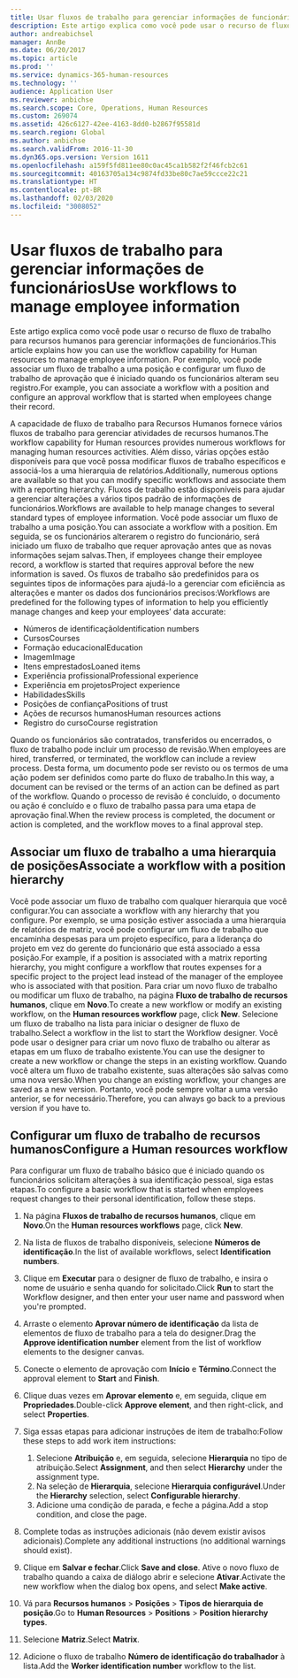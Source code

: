 ```yaml
---
title: Usar fluxos de trabalho para gerenciar informações de funcionários
description: Este artigo explica como você pode usar o recurso de fluxo de trabalho para recursos humanos para gerenciar informações de funcionários. Por exemplo, você pode associar um fluxo de trabalho a uma posição e configurar um fluxo de trabalho de aprovação que é iniciado quando os funcionários alteram seu registro.
author: andreabichsel
manager: AnnBe
ms.date: 06/20/2017
ms.topic: article
ms.prod: ''
ms.service: dynamics-365-human-resources
ms.technology: ''
audience: Application User
ms.reviewer: anbichse
ms.search.scope: Core, Operations, Human Resources
ms.custom: 269074
ms.assetid: 426c6127-42ee-4163-8dd0-b2867f95581d
ms.search.region: Global
ms.author: anbichse
ms.search.validFrom: 2016-11-30
ms.dyn365.ops.version: Version 1611
ms.openlocfilehash: a159f5fd811ee80c0ac45ca1b582f2f46fcb2c61
ms.sourcegitcommit: 40163705a134c9874fd33be80c7ae59ccce22c21
ms.translationtype: HT
ms.contentlocale: pt-BR
ms.lasthandoff: 02/03/2020
ms.locfileid: "3008052"
---
```

# <a name="use-workflows-to-manage-employee-information"></a><span data-ttu-id="a9cf0-104">Usar fluxos de trabalho para gerenciar informações de funcionários</span><span class="sxs-lookup"><span data-stu-id="a9cf0-104">Use workflows to manage employee information</span></span>

<span data-ttu-id="a9cf0-105">Este artigo explica como você pode usar o recurso de fluxo de trabalho para recursos humanos para gerenciar informações de funcionários.</span><span class="sxs-lookup"><span data-stu-id="a9cf0-105">This article explains how you can use the workflow capability for Human resources to manage employee information.</span></span> <span data-ttu-id="a9cf0-106">Por exemplo, você pode associar um fluxo de trabalho a uma posição e configurar um fluxo de trabalho de aprovação que é iniciado quando os funcionários alteram seu registro.</span><span class="sxs-lookup"><span data-stu-id="a9cf0-106">For example, you can associate a workflow with a position and configure an approval workflow that is started when employees change their record.</span></span>

<span data-ttu-id="a9cf0-107">A capacidade de fluxo de trabalho para Recursos Humanos fornece vários fluxos de trabalho para gerenciar atividades de recursos humanos.</span><span class="sxs-lookup"><span data-stu-id="a9cf0-107">The workflow capability for Human resources provides numerous workflows for managing human resources activities.</span></span> <span data-ttu-id="a9cf0-108">Além disso, várias opções estão disponíveis para que você possa modificar fluxos de trabalho específicos e associá-los a uma hierarquia de relatórios.</span><span class="sxs-lookup"><span data-stu-id="a9cf0-108">Additionally, numerous options are available so that you can modify specific workflows and associate them with a reporting hierarchy.</span></span> <span data-ttu-id="a9cf0-109">Fluxos de trabalho estão disponíveis para ajudar a gerenciar alterações a vários tipos padrão de informações de funcionários.</span><span class="sxs-lookup"><span data-stu-id="a9cf0-109">Workflows are available to help manage changes to several standard types of employee information.</span></span> <span data-ttu-id="a9cf0-110">Você pode associar um fluxo de trabalho a uma posição.</span><span class="sxs-lookup"><span data-stu-id="a9cf0-110">You can associate a workflow with a position.</span></span> <span data-ttu-id="a9cf0-111">Em seguida, se os funcionários alterarem o registro do funcionário, será iniciado um fluxo de trabalho que requer aprovação antes que as novas informações sejam salvas.</span><span class="sxs-lookup"><span data-stu-id="a9cf0-111">Then, if employees change their employee record, a workflow is started that requires approval before the new information is saved.</span></span> <span data-ttu-id="a9cf0-112">Os fluxos de trabalho são predefinidos para os seguintes tipos de informações para ajudá-lo a gerenciar com eficiência as alterações e manter os dados dos funcionários precisos:</span><span class="sxs-lookup"><span data-stu-id="a9cf0-112">Workflows are predefined for the following types of information to help you efficiently manage changes and keep your employees’ data accurate:</span></span>

-   <span data-ttu-id="a9cf0-113">Números de identificação</span><span class="sxs-lookup"><span data-stu-id="a9cf0-113">Identification numbers</span></span>
-   <span data-ttu-id="a9cf0-114">Cursos</span><span class="sxs-lookup"><span data-stu-id="a9cf0-114">Courses</span></span>
-   <span data-ttu-id="a9cf0-115">Formação educacional</span><span class="sxs-lookup"><span data-stu-id="a9cf0-115">Education</span></span>
-   <span data-ttu-id="a9cf0-116">Imagem</span><span class="sxs-lookup"><span data-stu-id="a9cf0-116">Image</span></span>
-   <span data-ttu-id="a9cf0-117">Itens emprestados</span><span class="sxs-lookup"><span data-stu-id="a9cf0-117">Loaned items</span></span>
-   <span data-ttu-id="a9cf0-118">Experiência profissional</span><span class="sxs-lookup"><span data-stu-id="a9cf0-118">Professional experience</span></span>
-   <span data-ttu-id="a9cf0-119">Experiência em projetos</span><span class="sxs-lookup"><span data-stu-id="a9cf0-119">Project experience</span></span>
-   <span data-ttu-id="a9cf0-120">Habilidades</span><span class="sxs-lookup"><span data-stu-id="a9cf0-120">Skills</span></span>
-   <span data-ttu-id="a9cf0-121">Posições de confiança</span><span class="sxs-lookup"><span data-stu-id="a9cf0-121">Positions of trust</span></span>
-   <span data-ttu-id="a9cf0-122">Ações de recursos humanos</span><span class="sxs-lookup"><span data-stu-id="a9cf0-122">Human resources actions</span></span>
-   <span data-ttu-id="a9cf0-123">Registro do curso</span><span class="sxs-lookup"><span data-stu-id="a9cf0-123">Course registration</span></span>

<span data-ttu-id="a9cf0-124">Quando os funcionários são contratados, transferidos ou encerrados, o fluxo de trabalho pode incluir um processo de revisão.</span><span class="sxs-lookup"><span data-stu-id="a9cf0-124">When employees are hired, transferred, or terminated, the workflow can include a review process.</span></span> <span data-ttu-id="a9cf0-125">Desta forma, um documento pode ser revisto ou os termos de uma ação podem ser definidos como parte do fluxo de trabalho.</span><span class="sxs-lookup"><span data-stu-id="a9cf0-125">In this way, a document can be revised or the terms of an action can be defined as part of the workflow.</span></span> <span data-ttu-id="a9cf0-126">Quando o processo de revisão é concluído, o documento ou ação é concluído e o fluxo de trabalho passa para uma etapa de aprovação final.</span><span class="sxs-lookup"><span data-stu-id="a9cf0-126">When the review process is completed, the document or action is completed, and the workflow moves to a final approval step.</span></span>

## <a name="associate-a-workflow-with-a-position-hierarchy"></a><span data-ttu-id="a9cf0-127">Associar um fluxo de trabalho a uma hierarquia de posições</span><span class="sxs-lookup"><span data-stu-id="a9cf0-127">Associate a workflow with a position hierarchy</span></span>
<span data-ttu-id="a9cf0-128">Você pode associar um fluxo de trabalho com qualquer hierarquia que você configurar.</span><span class="sxs-lookup"><span data-stu-id="a9cf0-128">You can associate a workflow with any hierarchy that you configure.</span></span> <span data-ttu-id="a9cf0-129">Por exemplo, se uma posição estiver associada a uma hierarquia de relatórios de matriz, você pode configurar um fluxo de trabalho que encaminha despesas para um projeto específico, para a liderança do projeto em vez do gerente do funcionário que está associado a essa posição.</span><span class="sxs-lookup"><span data-stu-id="a9cf0-129">For example, if a position is associated with a matrix reporting hierarchy, you might configure a workflow that routes expenses for a specific project to the project lead instead of the manager of the employee who is associated with that position.</span></span> <span data-ttu-id="a9cf0-130">Para criar um novo fluxo de trabalho ou modificar um fluxo de trabalho, na página **Fluxo de trabalho de recursos humanos**, clique em **Novo**.</span><span class="sxs-lookup"><span data-stu-id="a9cf0-130">To create a new workflow or modify an existing workflow, on the **Human resources workflow** page, click **New**.</span></span> <span data-ttu-id="a9cf0-131">Selecione um fluxo de trabalho na lista para iniciar o designer de fluxo de trabalho.</span><span class="sxs-lookup"><span data-stu-id="a9cf0-131">Select a workflow in the list to start the Workflow designer.</span></span> <span data-ttu-id="a9cf0-132">Você pode usar o designer para criar um novo fluxo de trabalho ou alterar as etapas em um fluxo de trabalho existente.</span><span class="sxs-lookup"><span data-stu-id="a9cf0-132">You can use the designer to create a new workflow or change the steps in an existing workflow.</span></span> <span data-ttu-id="a9cf0-133">Quando você altera um fluxo de trabalho existente, suas alterações são salvas como uma nova versão.</span><span class="sxs-lookup"><span data-stu-id="a9cf0-133">When you change an existing workflow, your changes are saved as a new version.</span></span> <span data-ttu-id="a9cf0-134">Portanto, você pode sempre voltar a uma versão anterior, se for necessário.</span><span class="sxs-lookup"><span data-stu-id="a9cf0-134">Therefore, you can always go back to a previous version if you have to.</span></span>

## <a name="configure-a-human-resources-workflow"></a><span data-ttu-id="a9cf0-135">Configurar um fluxo de trabalho de recursos humanos</span><span class="sxs-lookup"><span data-stu-id="a9cf0-135">Configure a Human resources workflow</span></span>
<span data-ttu-id="a9cf0-136">Para configurar um fluxo de trabalho básico que é iniciado quando os funcionários solicitam alterações à sua identificação pessoal, siga estas etapas.</span><span class="sxs-lookup"><span data-stu-id="a9cf0-136">To configure a basic workflow that is started when employees request changes to their personal identification, follow these steps.</span></span>

1.  <span data-ttu-id="a9cf0-137">Na página **Fluxos de trabalho de recursos humanos**, clique em **Novo**.</span><span class="sxs-lookup"><span data-stu-id="a9cf0-137">On the **Human resources workflows** page, click **New**.</span></span>
2.  <span data-ttu-id="a9cf0-138">Na lista de fluxos de trabalho disponíveis, selecione **Números de identificação**.</span><span class="sxs-lookup"><span data-stu-id="a9cf0-138">In the list of available workflows, select **Identification numbers**.</span></span>
3.  <span data-ttu-id="a9cf0-139">Clique em **Executar** para o designer de fluxo de trabalho, e insira o nome de usuário e senha quando for solicitado.</span><span class="sxs-lookup"><span data-stu-id="a9cf0-139">Click **Run** to start the Workflow designer, and then enter your user name and password when you're prompted.</span></span>
4.  <span data-ttu-id="a9cf0-140">Arraste o elemento **Aprovar número de identificação** da lista de elementos de fluxo de trabalho para a tela do designer.</span><span class="sxs-lookup"><span data-stu-id="a9cf0-140">Drag the **Approve identification number** element from the list of workflow elements to the designer canvas.</span></span>
5.  <span data-ttu-id="a9cf0-141">Conecte o elemento de aprovação com **Início** e **Término**.</span><span class="sxs-lookup"><span data-stu-id="a9cf0-141">Connect the approval element to **Start** and **Finish**.</span></span>
6.  <span data-ttu-id="a9cf0-142">Clique duas vezes em **Aprovar elemento** e, em seguida, clique em **Propriedades**.</span><span class="sxs-lookup"><span data-stu-id="a9cf0-142">Double-click **Approve element**, and then right-click, and select **Properties**.</span></span>
7.  <span data-ttu-id="a9cf0-143">Siga essas etapas para adicionar instruções de item de trabalho:</span><span class="sxs-lookup"><span data-stu-id="a9cf0-143">Follow these steps to add work item instructions:</span></span>
    1.  <span data-ttu-id="a9cf0-144">Selecione **Atribuição** e, em seguida, selecione **Hierarquia** no tipo de atribuição.</span><span class="sxs-lookup"><span data-stu-id="a9cf0-144">Select **Assignment**, and then select **Hierarchy** under the assignment type.</span></span>
    2.  <span data-ttu-id="a9cf0-145">Na seleção de **Hierarquia**, selecione **Hierarquia configurável**.</span><span class="sxs-lookup"><span data-stu-id="a9cf0-145">Under the **Hierarchy** selection, select **Configurable hierarchy**.</span></span>
    3.  <span data-ttu-id="a9cf0-146">Adicione uma condição de parada, e feche a página.</span><span class="sxs-lookup"><span data-stu-id="a9cf0-146">Add a stop condition, and close the page.</span></span>

8.  <span data-ttu-id="a9cf0-147">Complete todas as instruções adicionais (não devem existir avisos adicionais).</span><span class="sxs-lookup"><span data-stu-id="a9cf0-147">Complete any additional instructions (no additional warnings should exist).</span></span>
9.  <span data-ttu-id="a9cf0-148">Clique em **Salvar e fechar**.</span><span class="sxs-lookup"><span data-stu-id="a9cf0-148">Click **Save and close**.</span></span> <span data-ttu-id="a9cf0-149">Ative o novo fluxo de trabalho quando a caixa de diálogo abrir e selecione **Ativar**.</span><span class="sxs-lookup"><span data-stu-id="a9cf0-149">Activate the new workflow when the dialog box opens, and select **Make active**.</span></span>
10. <span data-ttu-id="a9cf0-150">Vá para **Recursos humanos** &gt; **Posições** &gt; **Tipos de hierarquia de posição**.</span><span class="sxs-lookup"><span data-stu-id="a9cf0-150">Go to **Human Resources** &gt; **Positions** &gt; **Position hierarchy types**.</span></span>
11. <span data-ttu-id="a9cf0-151">Selecione **Matriz**.</span><span class="sxs-lookup"><span data-stu-id="a9cf0-151">Select **Matrix**.</span></span>
12. <span data-ttu-id="a9cf0-152">Adicione o fluxo de trabalho **Número de identificação do trabalhador** à lista.</span><span class="sxs-lookup"><span data-stu-id="a9cf0-152">Add the **Worker identification number** workflow to the list.</span></span>




